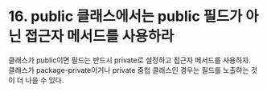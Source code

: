 # 16. public 클래스에서는 public 필드가 아닌 접근자 메서드를 사용하라

클래스가 public이면 필드는 반드시 private로 설정하고 접근자 메서드를 사용하자.  
클래스가 package-private이거나 private 중첩 클래스인 경우는 필드를 노출하는 것이 더 나을 수 있다.
